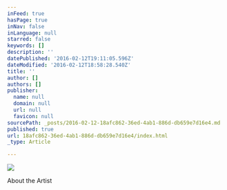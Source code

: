 ```yaml
---
inFeed: true
hasPage: true
inNav: false
inLanguage: null
starred: false
keywords: []
description: ''
datePublished: '2016-02-12T19:11:05.596Z'
dateModified: '2016-02-12T18:58:28.540Z'
title: ''
author: []
authors: []
publisher:
  name: null
  domain: null
  url: null
  favicon: null
sourcePath: _posts/2016-02-12-18afc862-36ed-4ab1-886d-db659e7d16e4.md
published: true
url: 18afc862-36ed-4ab1-886d-db659e7d16e4/index.html
_type: Article

---
```

![](https://the-grid-user-content.s3-us-west-2.amazonaws.com/f8daed9f-3bbd-4a5a-b576-b3ffe53b361f.JPG)

About the Artist